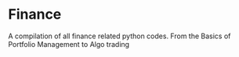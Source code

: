 # Finance
A compilation of all finance related python codes. From the Basics of Portfolio Management to Algo trading
